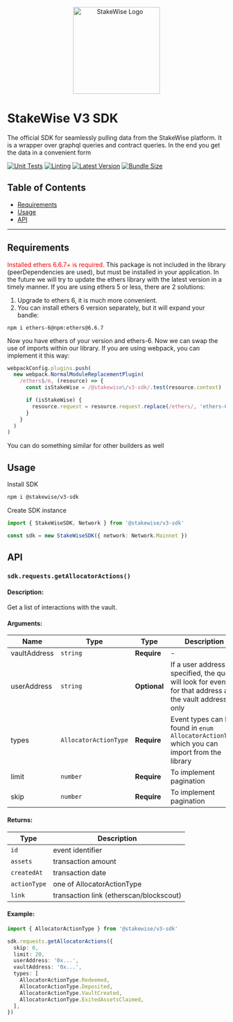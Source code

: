 <p align="center">
  <img src="https://app.stakewise.io/logo512.png" alt="StakeWise Logo" width="200">
</p>

# StakeWise V3 SDK

The official SDK for seamlessly pulling data from the StakeWise platform. It is a wrapper over graphql queries and contract queries. In the end you get the data in a convenient form 

[![Unit Tests](https://img.shields.io/badge/Unit%20Tests-passing-brightgreen)](LINK_TO_YOUR_TEST_RESULTS)
[![Linting](https://img.shields.io/badge/Linting-passing-brightgreen)](LINK_TO_YOUR_LINTING_RESULTS)
[![Latest Version](https://img.shields.io/npm/v/YOUR_NPM_PACKAGE_NAME/latest)](https://www.npmjs.com/package/YOUR_NPM_PACKAGE_NAME)
[![Bundle Size](https://img.shields.io/bundlephobia/minzip/YOUR_NPM_PACKAGE_NAME)](https://www.npmjs.com/package/YOUR_NPM_PACKAGE_NAME)



## Table of Contents
- [Requirements](#requirements)
- [Usage](#usage)
- [API](#api)

---
## Requirements
<span style="color:red">Installed ethers 6.6.7+ is required.</span> This package is not included in the library (peerDependencies are used), but must be installed in your application. In the future we will try to update the ethers library with the latest version in a timely manner. If you are using ethers 5 or less, there are 2 solutions:
1. Upgrade to ethers 6, it is much more convenient.
2. You can install ethers 6 version separately, but it will expand your bandle:

`npm i ethers-6@npm:ethers@6.6.7`

Now you have ethers of your version and ethers-6. Now we can swap the use of imports within our library. If you are using webpack, you can implement it this way:

```typescript
webpackConfig.plugins.push(
  new webpack.NormalModuleReplacementPlugin(
    /ethers$/m, (resource) => {
      const isStakeWise = /@stakewise\/v3-sdk/.test(resource.context)

      if (isStakeWise) {
        resource.request = resource.request.replace(/ethers/, 'ethers-6')
      }
    }
  )
)
```
You can do something similar for other builders as well

## Usage

Install SDK
```bash
npm i @stakewise/v3-sdk
```

Create SDK instance

```typescript
import { StakeWiseSDK, Network } from '@stakewise/v3-sdk'

const sdk = new StakeWiseSDK({ network: Network.Mainnet })

```

## API

### `sdk.requests.getAllocatorActions()`

#### Description:

Get a list of interactions with the vault.

#### Arguments:

| Name | Type | Type | Description |
|------|------|-------------|---------|
| vaultAddress | `string` | **Require** | - |
| userAddress | `string` | **Optional** | If a user address is specified, the query will look for events for that address and the vault address only |
| types | `AllocatorActionType` | **Require** | Event types can be found in `enum AllocatorActionType` which you can import from the library |
| limit | `number` | **Require** | To implement pagination |
| skip | `number` | **Require** | To implement pagination |

#### Returns:

| Type | Description |
|------|-------------|
| `id` | event identifier |
| `assets` | transaction amount |
| `createdAt` | transaction date |
| `actionType` | one of AllocatorActionType |
| `link` | transaction link (etherscan/blockscout) |

#### Example:

```typescript
import { AllocatorActionType } from '@stakewise/v3-sdk'

sdk.requests.getAllocatorActions({
  skip: 0,
  limit: 20,
  userAddress: '0x...',
  vaultAddress: '0x...',
  types: [
    AllocatorActionType.Redeemed,
    AllocatorActionType.Deposited,
    AllocatorActionType.VaultCreated,
    AllocatorActionType.ExitedAssetsClaimed,
  ],
})
```

